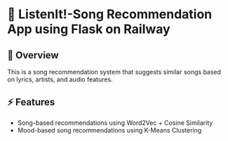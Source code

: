 # 🎵 ListenIt!-Song Recommendation App using Flask on Railway

## 📌 Overview
This is a song recommendation system that suggests similar songs based on lyrics, artists, and audio features.

## ⚡ Features
- Song-based recommendations using Word2Vec + Cosine Similarity
- Mood-based song recommendations using K-Means Clustering


